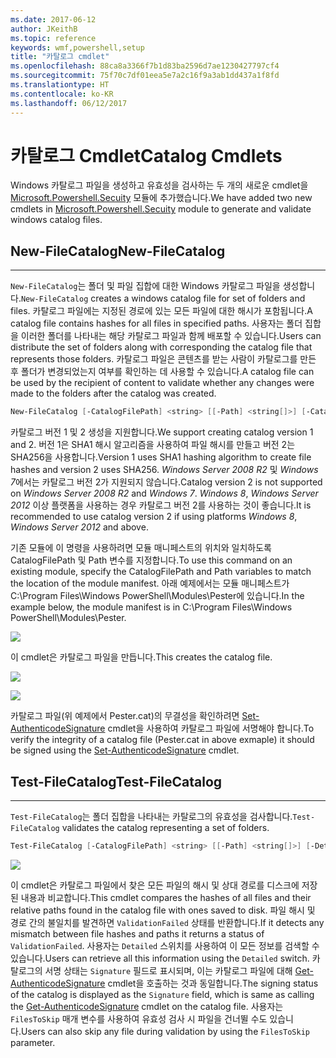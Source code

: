 ```yaml
---
ms.date: 2017-06-12
author: JKeithB
ms.topic: reference
keywords: wmf,powershell,setup
title: "카탈로그 cmdlet"
ms.openlocfilehash: 88ca8a3366f7b1d83ba2596d7ae1230427797cf4
ms.sourcegitcommit: 75f70c7df01eea5e7a2c16f9a3ab1dd437a1f8fd
ms.translationtype: HT
ms.contentlocale: ko-KR
ms.lasthandoff: 06/12/2017
---
```

# <a name="catalog-cmdlets"></a><span data-ttu-id="3fd93-103">카탈로그 Cmdlet</span><span class="sxs-lookup"><span data-stu-id="3fd93-103">Catalog Cmdlets</span></span>  

<span data-ttu-id="3fd93-104">Windows 카탈로그 파일을 생성하고 유효성을 검사하는 두 개의 새로운 cmdlet을 [Microsoft.Powershell.Secuity](https://technet.microsoft.com/en-us/library/hh847877.aspx) 모듈에 추가했습니다.</span><span class="sxs-lookup"><span data-stu-id="3fd93-104">We have added two new cmdlets in [Microsoft.Powershell.Secuity](https://technet.microsoft.com/en-us/library/hh847877.aspx) module to generate and validate windows catalog files.</span></span>  

## <a name="new-filecatalog"></a><span data-ttu-id="3fd93-105">New-FileCatalog</span><span class="sxs-lookup"><span data-stu-id="3fd93-105">New-FileCatalog</span></span> 
--------------------------------

<span data-ttu-id="3fd93-106">`New-FileCatalog`는 폴더 및 파일 집합에 대한 Windows 카탈로그 파일을 생성합니다.</span><span class="sxs-lookup"><span data-stu-id="3fd93-106">`New-FileCatalog` creates a windows catalog file for set of folders and files.</span></span> <span data-ttu-id="3fd93-107">카탈로그 파일에는 지정된 경로에 있는 모든 파일에 대한 해시가 포함됩니다.</span><span class="sxs-lookup"><span data-stu-id="3fd93-107">A catalog file contains hashes for all files in specified paths.</span></span> <span data-ttu-id="3fd93-108">사용자는 폴더 집합을 이러한 폴더를 나타내는 해당 카탈로그 파일과 함께 배포할 수 있습니다.</span><span class="sxs-lookup"><span data-stu-id="3fd93-108">Users can distribute the set of folders along with corresponding the catalog file that represents those folders.</span></span> <span data-ttu-id="3fd93-109">카탈로그 파일은 콘텐츠를 받는 사람이 카탈로그를 만든 후 폴더가 변경되었는지 여부를 확인하는 데 사용할 수 있습니다.</span><span class="sxs-lookup"><span data-stu-id="3fd93-109">A catalog file can be used by the recipient of content to validate whether any changes were made to the folders after the catalog was created.</span></span>    

```PowerShell
New-FileCatalog [-CatalogFilePath] <string> [[-Path] <string[]>] [-CatalogVersion <int>] [-WhatIf] [-Confirm] [<CommonParameters>]
```
<span data-ttu-id="3fd93-110">카탈로그 버전 1 및 2 생성을 지원합니다.</span><span class="sxs-lookup"><span data-stu-id="3fd93-110">We support creating catalog version 1 and 2.</span></span> <span data-ttu-id="3fd93-111">버전 1은 SHA1 해시 알고리즘을 사용하여 파일 해시를 만들고 버전 2는 SHA256을 사용합니다.</span><span class="sxs-lookup"><span data-stu-id="3fd93-111">Version 1 uses SHA1 hashing algorithm to create file hashes and version 2 uses SHA256.</span></span> <span data-ttu-id="3fd93-112">*Windows Server 2008 R2* 및 *Windows 7*에서는 카탈로그 버전 2가 지원되지 않습니다.</span><span class="sxs-lookup"><span data-stu-id="3fd93-112">Catalog version 2 is not supported on *Windows Server 2008 R2* and *Windows 7*.</span></span> <span data-ttu-id="3fd93-113">*Windows 8*, *Windows Server 2012* 이상 플랫폼을 사용하는 경우 카탈로그 버전 2를 사용하는 것이 좋습니다.</span><span class="sxs-lookup"><span data-stu-id="3fd93-113">It is recommended to use catalog version 2 if using platforms *Windows 8*, *Windows Server 2012* and above.</span></span>  

<span data-ttu-id="3fd93-114">기존 모듈에 이 명령을 사용하려면 모듈 매니페스트의 위치와 일치하도록 CatalogFilePath 및 Path 변수를 지정합니다.</span><span class="sxs-lookup"><span data-stu-id="3fd93-114">To use this command on an existing module, specify the CatalogFilePath and Path variables to match the location of the module manifest.</span></span> <span data-ttu-id="3fd93-115">아래 예제에서는 모듈 매니페스트가 C:\Program Files\Windows PowerShell\Modules\Pester에 있습니다.</span><span class="sxs-lookup"><span data-stu-id="3fd93-115">In the example below, the module manifest is in C:\Program Files\Windows PowerShell\Modules\Pester.</span></span> 

![](../images/NewFileCatalog.jpg)

<span data-ttu-id="3fd93-116">이 cmdlet은 카탈로그 파일을 만듭니다.</span><span class="sxs-lookup"><span data-stu-id="3fd93-116">This creates the catalog file.</span></span> 

![](../images/CatalogFile1.jpg)  

![](../images/CatalogFile2.jpg) 

<span data-ttu-id="3fd93-117">카탈로그 파일(위 예제에서 Pester.cat)의 무결성을 확인하려면 [Set-AuthenticodeSignature](https://technet.microsoft.com/library/hh849819.aspx) cmdlet을 사용하여 카탈로그 파일에 서명해야 합니다.</span><span class="sxs-lookup"><span data-stu-id="3fd93-117">To verify the integrity of a catalog file (Pester.cat in above exmaple) it should be signed using the [Set-AuthenticodeSignature](https://technet.microsoft.com/library/hh849819.aspx) cmdlet.</span></span>   


## <a name="test-filecatalog"></a><span data-ttu-id="3fd93-118">Test-FileCatalog</span><span class="sxs-lookup"><span data-stu-id="3fd93-118">Test-FileCatalog</span></span> 
--------------------------------

<span data-ttu-id="3fd93-119">`Test-FileCatalog`는 폴더 집합을 나타내는 카탈로그의 유효성을 검사합니다.</span><span class="sxs-lookup"><span data-stu-id="3fd93-119">`Test-FileCatalog` validates the catalog representing a set of folders.</span></span> 

```PowerShell
Test-FileCatalog [-CatalogFilePath] <string> [[-Path] <string[]>] [-Detailed] [-FilesToSkip <string[]>] [-WhatIf] [-Confirm] [<CommonParameters>]
```

![](../images/TestFileCatalog.jpg)

<span data-ttu-id="3fd93-120">이 cmdlet은 카탈로그 파일에서 찾은 모든 파일의 해시 및 상대 경로를 디스크에 저장된 내용과 비교합니다.</span><span class="sxs-lookup"><span data-stu-id="3fd93-120">This cmdlet compares the hashes of all files and their relative paths found in the catalog file with ones saved to disk.</span></span> <span data-ttu-id="3fd93-121">파일 해시 및 경로 간의 불일치를 발견하면 `ValidationFailed` 상태를 반환합니다.</span><span class="sxs-lookup"><span data-stu-id="3fd93-121">If it detects any mismatch between file hashes and paths it returns a status of `ValidationFailed`.</span></span> <span data-ttu-id="3fd93-122">사용자는 `Detailed` 스위치를 사용하여 이 모든 정보를 검색할 수 있습니다.</span><span class="sxs-lookup"><span data-stu-id="3fd93-122">Users can retrieve all this information using the `Detailed` switch.</span></span> <span data-ttu-id="3fd93-123">카탈로그의 서명 상태는 `Signature` 필드로 표시되며, 이는 카탈로그 파일에 대해 [Get-AuthenticodeSignature](https://technet.microsoft.com/en-us/library/hh849805.aspx) cmdlet을 호출하는 것과 동일합니다.</span><span class="sxs-lookup"><span data-stu-id="3fd93-123">The signing status of the catalog is displayed as the `Signature` field, which is same as calling the [Get-AuthenticodeSignature](https://technet.microsoft.com/en-us/library/hh849805.aspx) cmdlet on the catalog file.</span></span> <span data-ttu-id="3fd93-124">사용자는 `FilesToSkip` 매개 변수를 사용하여 유효성 검사 시 파일을 건너뛸 수도 있습니다.</span><span class="sxs-lookup"><span data-stu-id="3fd93-124">Users can also skip any file during validation by using the `FilesToSkip` parameter.</span></span> 

